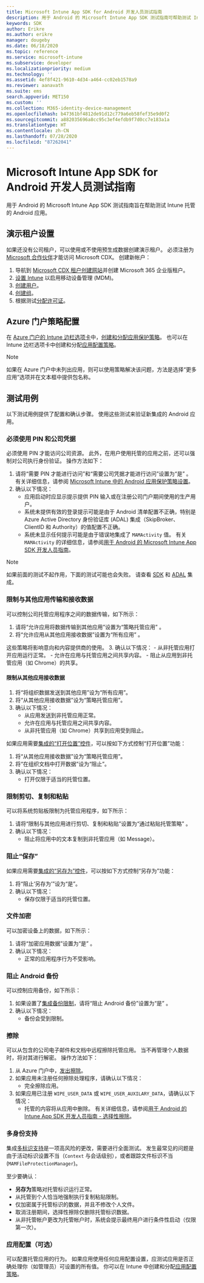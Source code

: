 ```yaml
---
title: Microsoft Intune App SDK for Android 开发人员测试指南
description: 用于 Android 的 Microsoft Intune App SDK 测试指南可帮助测试 Intune 托管的 Android 应用。
keywords: SDK
author: Erikre
ms.author: erikre
manager: dougeby
ms.date: 06/18/2020
ms.topic: reference
ms.service: microsoft-intune
ms.subservice: developer
ms.localizationpriority: medium
ms.technology: ''
ms.assetid: 4ef8f421-9610-4d34-a464-cc02eb1578a9
ms.reviewer: aanavath
ms.suite: ems
search.appverid: MET150
ms.custom: ''
ms.collection: M365-identity-device-management
ms.openlocfilehash: b47361bf4812de91d12c779a6eb58fef35e9d0f2
ms.sourcegitcommit: a882035696a8cc95c3ef4efdb9f7d0cc7e183a1a
ms.translationtype: HT
ms.contentlocale: zh-CN
ms.lasthandoff: 07/28/2020
ms.locfileid: "87262041"
---
```

# <a name="microsoft-intune-app-sdk-for-android-developers-testing-guide"></a>Microsoft Intune App SDK for Android 开发人员测试指南

用于 Android 的 Microsoft Intune App SDK 测试指南旨在帮助测试 Intune 托管的 Android 应用。

## <a name="demo-tenant-setup"></a>演示租户设置
如果还没有公司租户，可以使用或不使用预生成数据创建演示租户。 必须注册为 [Microsoft 合作伙伴](https://partner.microsoft.com/business-opportunities/why-microsoft)才能访问 Microsoft CDX。 创建新帐户：
1. 导航到 [Microsoft CDX 租户创建网站](https://cdx.transform.microsoft.com/my-tenants/create-tenant)并创建 Microsoft 365 企业版租户。
2. [设置 Intune](../fundamentals/setup-steps.md) 以启用移动设备管理 (MDM)。
3. [创建用户](../fundamentals/users-add.md)。
4. [创建组](../fundamentals/groups-add.md)。
5. 根据测试[分配许可证](../fundamentals/licenses-assign.md)。


## <a name="azure-portal-policy-configuration"></a>Azure 门户策略配置
在 [Azure 门户的 Intune 边栏选项卡](https://portal.azure.com/?feature.customportal=false#blade/Microsoft_Intune_Apps/MainMenu/14/selectedMenuItem/Overview)中，[创建和分配应用保护策略](../apps/app-protection-policies.md)。 也可以在 Intune 边栏选项卡中创建和分配[应用配置策略](../apps/app-configuration-policies-overview.md)。

> [!NOTE]
> 如果在 Azure 门户中未列出应用，则可以使用策略解决该问题，方法是选择“更多应用”选项并在文本框中提供包名称。

## <a name="test-cases"></a>测试用例

以下测试用例提供了配置和确认步骤。 使用这些测试来验证新集成的 Android 应用。

### <a name="required-pin-and-corporate-credentials"></a>必须使用 PIN 和公司凭据

必须使用 PIN 才能访问公司资源。 此外，在用户使用托管的应用之前，还可以强制对公司执行身份验证。 操作方法如下：

1. 请将“需要 PIN 才能进行访问”和“需要公司凭据才能进行访问”设置为“是”  。 有关详细信息，请参阅 [Microsoft Intune 中的 Android 应用保护策略设置](../apps/app-protection-policy-settings-android.md#access-requirements)。
2. 确认以下情况：
    - 应用启动时应显示提示提供 PIN 输入或在注册公司门户期间使用的生产用户。
    - 系统未提供有效的登录提示可能是由于 Android 清单配置不正确，特别是 Azure Active Directory 身份验证库 (ADAL) 集成（SkipBroker、ClientID 和 Authority）的值配置不正确。
    - 系统未显示任何提示可能是由于错误地集成了 `MAMActivity` 值。 有关 `MAMActivity` 的详细信息，请参阅[用于 Android 的 Microsoft Intune App SDK 开发人员指南](app-sdk-android.md)。

> [!NOTE] 
> 如果前面的测试不起作用，下面的测试可能也会失败。 请查看 [SDK](app-sdk-android.md#sdk-integration) 和 [ADAL](app-sdk-android.md#configure-azure-active-directory-authentication-library-adal) 集成。

### <a name="restrict-transferring-and-receiving-data-with-other-apps"></a>限制与其他应用传输和接收数据
可以控制公司托管应用程序之间的数据传输，如下所示：

1. 请将“允许应用将数据传输到其他应用”设置为“策略托管应用” 。
2. 将“允许应用从其他应用接收数据”设置为“所有应用” 。 

这些策略将影响意向和内容提供商的使用。
3. 确认以下情况：
    - 从非托管应用打开应用运行正常。
    - 允许在应用与托管应用之间共享内容。
    - 阻止从应用到非托管应用（如 Chrome）的共享。


#### <a name="restrict-receiving-data-from-other-apps"></a>限制从其他应用接收数据

1. 将“将组织数据发送到其他应用”设为“所有应用”。
2.  将“从其他应用接收数据”设为“策略托管应用”。 
3. 确认以下情况：
    - 从应用发送到非托管应用正常。
    - 允许在应用与托管应用之间共享内容。
    - 从非托管应用（如 Chrome）共享到应用受到阻止。

如果应用需要[集成的“打开位置”控件](app-sdk-android.md#opening-data-from-a-local-or-cloud-storage-location)，可以按如下方式控制“打开位置”功能：

1.  将“从其他应用接收数据”设为“策略托管应用”。 
2.  将“在组织文档中打开数据”设为“阻止”。 
3. 确认以下情况：
    - 打开仅限于适当的托管位置。

### <a name="restrict-cut-copy-and-paste"></a>限制剪切、复制和粘贴
可以将系统剪贴板限制为托管应用程序，如下所示：

1. 请将“限制与其他应用进行剪切、复制和粘贴”设置为“通过粘贴托管策略” 。
2. 确认以下情况：
    - 阻止将应用中的文本复制到非托管应用（如 Message）。

### <a name="prevent-save"></a>阻止“保存”
如果应用需要[集成的“另存为”控件](app-sdk-android.md#example-data-transfer-between-apps-and-device-or-cloud-storage-locations)，可以按如下方式控制“另存为”功能：

1.  将“阻止‘另存为’”设为“是”。
2. 确认以下情况：
    - 保存仅限于适当的托管位置。

### <a name="file-encryption"></a>文件加密
可以加密设备上的数据，如下所示：

1. 请将“加密应用数据”设置为“是” 。
2. 确认以下情况：
    - 正常的应用程序行为不受影响。

### <a name="prevent-android-backups"></a>阻止 Android 备份
可以控制应用备份，如下所示：

1. 如果设置了[集成备份限制](app-sdk-android.md#protecting-backup-data)，请将“阻止 Android 备份”设置为“是” 。
2. 确认以下情况：
    - 备份会受到限制。

### <a name="wipe"></a>擦除
可以从包含的公司电子邮件和文档中远程擦除托管应用。 当不再管理个人数据时，将对其进行解密。 操作方法如下：

1. 从 Azure 门户中，[发出擦除](../apps/apps-selective-wipe.md)。
2. 如果应用未注册任何擦除处理程序，请确认以下情况：
    - 完全擦除应用。
3. 如果应用已注册 `WIPE_USER_DATA` 或 `WIPE_USER_AUXILARY_DATA`，请确认以下情况：
    - 托管的内容将从应用中删除。 有关详细信息，请参阅[用于 Android 的 Intune App SDK 开发人员指南 - 选择性擦除](app-sdk-android.md#selective-wipe)。

### <a name="multi-identity-support"></a>多身份支持
集成[多标识支持](app-sdk-android.md#multi-identity-optional)是一项高风险的更改，需要进行全面测试。 发生最常见的问题是由于活动标识设置不当（`Context` 与会话级别），或者跟踪文件标识不当 (`MAMFileProtectionManager`)。

至少要确认：

- **另存为**策略对托管标识运行正常。
- 从托管到个人恰当地强制执行复制粘贴限制。
- 仅加密属于托管标识的数据，并且不修改个人文件。
- 取消注册期间，选择性擦除仅删除托管标识数据。
- 从非托管帐户更改为托管帐户时，系统会提示最终用户进行条件性启动（仅限第一次）。

### <a name="app-configuration-optional"></a>应用配置（可选）
可以配置托管应用的行为。 如果应用使用任何应用配置设置，应测试应用是否正确处理你（如管理员）可设置的所有值。 你可以在 Intune 中创建和分配[应用配置策略](../apps/app-configuration-policies-overview.md)。


